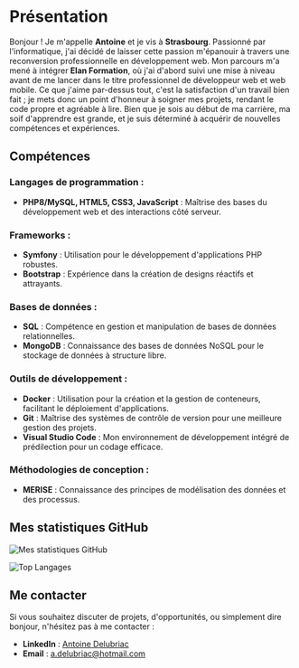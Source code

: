 # Présentation

Bonjour ! 
Je m'appelle **Antoine** et je vis à **Strasbourg**. Passionné par l'informatique, j'ai décidé de laisser cette passion m'épanouir à travers une reconversion professionnelle en développement web. Mon parcours m'a mené à intégrer **Elan Formation**, où j'ai d'abord suivi une mise à niveau avant de me lancer dans le titre professionnel de développeur web et web mobile. Ce que j'aime par-dessus tout, c'est la satisfaction d'un travail bien fait ; je mets donc un point d'honneur à soigner mes projets, rendant le code propre et agréable à lire. Bien que je sois au début de ma carrière, ma soif d'apprendre est grande, et je suis déterminé à acquérir de nouvelles compétences et expériences.

## Compétences

### Langages de programmation :
- **PHP8/MySQL, HTML5, CSS3, JavaScript** : Maîtrise des bases du développement web et des interactions côté serveur.

### Frameworks :
- **Symfony** : Utilisation pour le développement d'applications PHP robustes.
- **Bootstrap** : Expérience dans la création de designs réactifs et attrayants.

### Bases de données :
- **SQL** : Compétence en gestion et manipulation de bases de données relationnelles.
- **MongoDB** : Connaissance des bases de données NoSQL pour le stockage de données à structure libre.

### Outils de développement :
- **Docker** : Utilisation pour la création et la gestion de conteneurs, facilitant le déploiement d'applications.
- **Git** : Maîtrise des systèmes de contrôle de version pour une meilleure gestion des projets.
- **Visual Studio Code** : Mon environnement de développement intégré de prédilection pour un codage efficace.

### Méthodologies de conception :
- **MERISE** : Connaissance des principes de modélisation des données et des processus.

## Mes statistiques GitHub

![Mes statistiques GitHub](https://github-readme-stats.vercel.app/api?username=AntoineDrc&show_icons=true&theme=radical)

![Top Langages](https://github-readme-stats.vercel.app/api/top-langs/?username=AntoineDrc&layout=compact&theme=radical)

## Me contacter

Si vous souhaitez discuter de projets, d'opportunités, ou simplement dire bonjour, n'hésitez pas à me contacter :

- **LinkedIn** : [Antoine Delubriac](https://www.linkedin.com/in/antoinedelubriac/)
- **Email** : [a.delubriac@hotmail.com](mailto:a.delubriac@hotmail.com)
